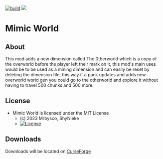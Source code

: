 [![build](https://github.com/Mrbysco/MimicWorld/actions/workflows/build.yml/badge.svg)](https://github.com/Mrbysco/MimicWorld/actions/workflows/build.yml) 
[![](http://cf.way2muchnoise.eu/versions/942806.svg)](https://www.curseforge.com/minecraft/mc-mods/mimicworld)

# Mimic World #

## About ##
This mod adds a new dimension called The 0therworld which is a copy of the overworld before the player left their mark on it, this mod's main uses would be to be used as a mining dimension and can easily be reset by deleting the dimension file, this way if a pack updates and adds new overworld world gen you could go to the otherworld and explore it without having to travel 500 chunks and 500 more.

## License ##
* Mimic World is licensed under the MIT License
  - (c) 2023 Mrbysco, ShyNieke
  - [![License](https://img.shields.io/badge/License-MIT-red.svg?style=flat)](http://opensource.org/licenses/MIT)

## Downloads ##
Downloads will be located on [CurseForge](https://www.curseforge.com/minecraft/mc-mods/mimicworld)
